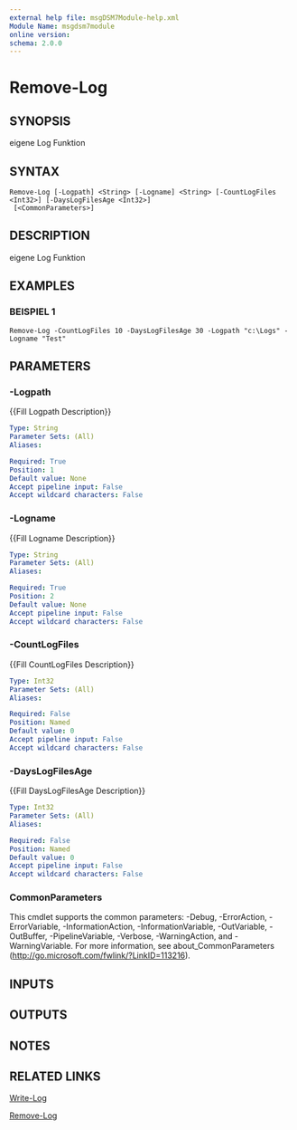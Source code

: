 ```yaml
---
external help file: msgDSM7Module-help.xml
Module Name: msgdsm7module
online version:
schema: 2.0.0
---
```


# Remove-Log

## SYNOPSIS
eigene Log Funktion

## SYNTAX

```
Remove-Log [-Logpath] <String> [-Logname] <String> [-CountLogFiles <Int32>] [-DaysLogFilesAge <Int32>]
 [<CommonParameters>]
```

## DESCRIPTION
eigene Log Funktion

## EXAMPLES

### BEISPIEL 1
```
Remove-Log -CountLogFiles 10 -DaysLogFilesAge 30 -Logpath "c:\Logs" -Logname "Test"
```

## PARAMETERS

### -Logpath
{{Fill Logpath Description}}

```yaml
Type: String
Parameter Sets: (All)
Aliases:

Required: True
Position: 1
Default value: None
Accept pipeline input: False
Accept wildcard characters: False
```

### -Logname
{{Fill Logname Description}}

```yaml
Type: String
Parameter Sets: (All)
Aliases:

Required: True
Position: 2
Default value: None
Accept pipeline input: False
Accept wildcard characters: False
```

### -CountLogFiles
{{Fill CountLogFiles Description}}

```yaml
Type: Int32
Parameter Sets: (All)
Aliases:

Required: False
Position: Named
Default value: 0
Accept pipeline input: False
Accept wildcard characters: False
```

### -DaysLogFilesAge
{{Fill DaysLogFilesAge Description}}

```yaml
Type: Int32
Parameter Sets: (All)
Aliases:

Required: False
Position: Named
Default value: 0
Accept pipeline input: False
Accept wildcard characters: False
```

### CommonParameters
This cmdlet supports the common parameters: -Debug, -ErrorAction, -ErrorVariable, -InformationAction, -InformationVariable, -OutVariable, -OutBuffer, -PipelineVariable, -Verbose, -WarningAction, and -WarningVariable.
For more information, see about_CommonParameters (http://go.microsoft.com/fwlink/?LinkID=113216).

## INPUTS

## OUTPUTS

## NOTES

## RELATED LINKS

[Write-Log]()

[Remove-Log]()

